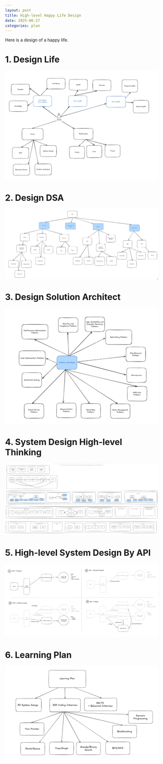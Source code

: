 ```yaml
---
layout: post
title: High-level Happy Life Design
date: 2025-06-27
categories: plan
---
```


Here is a design of a happy life.

# 1. Design Life

![](/images/Design/life_design.png)

# 2. Design DSA

![](/images/Design/dsa_design.png)

# 3. Design Solution Architect

![](/images/Design/solution_architect_design.png)

<!-- # 4. Design System Design

![](/images/Design/system_design_design.png) -->

# 4. System Design High-level Thinking

![](/images/Design/system_design_thinking.png)

# 5. High-level System Design By API

![](/images/Design/high_level_design_by_api.png)

# 6. Learning Plan

![](/images/Design/learning_plan.png)
